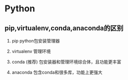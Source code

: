 # Python

## pip,virtualenv,conda,anaconda的区别

1. pip  python包安装管理器

2. virtualenv   管理环境

3. conda (推荐)    包安装器和管理环境综合体，且功能更丰富

4. anaconda  包含conda和很多库，功能上更强大
